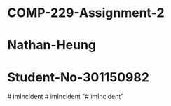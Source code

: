 ﻿# COMP-229-Assignment-2
# Nathan-Heung
# Student-No-301150982
#   i m I n c i d e n t  
 #   i m I n c i d e n t  
 "# imIncident" 
